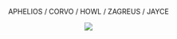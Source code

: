 <p align="center">
  APHELIOS / CORVO / HOWL / ZAGREUS / JAYCE

<p align="center">
  <img src= "![tumblr_fecc28091a4e9db2c544fdd8513abcf1_a9c46ba4_500](https://github.com/WeaponoftheFaithful/WeaponoftheFaithful/assets/133136349/c51bf925-c93b-44a5-90b1-de2171be27f3)"
</p>
